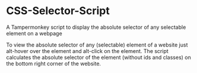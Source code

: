 # CSS-Selector-Script
A Tampermonkey script to display the absolute selector of any selectable element on a webpage

To view the absolute selector of any (selectable) element of a website just alt-hover over the element and alt-click on the element.
The script calculates the absolute selector of the element (without ids and classes) on the bottom right corner of the website.
